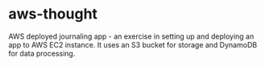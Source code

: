 # aws-thought

AWS deployed journaling app - an exercise in setting up and deploying an app to AWS EC2 instance. It uses an S3 bucket for storage and DynamoDB for data processing.

